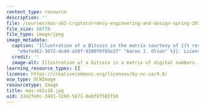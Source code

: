 ```yaml
---
content_type: resource
description: ''
file: /courses/mas-s62-cryptocurrency-engineering-and-design-spring-2018/3342fe0c3491729d56718ebf8f502fb8_mas-s62s18.jpg
file_size: 56770
file_type: image/jpeg
image_metadata:
  caption: 'Illustration of a Bitcoin in the matrix courtesy of {{% resource_link
    "e9efed62-3672-4cd4-a28f-9200f6f03e27" "Aaron J. Olson" %}}. License: CC0.'
  credit: ''
  image-alt: Illustration of a bitcoin in a matrix of digital numbers.
learning_resource_types: []
license: https://creativecommons.org/licenses/by-nc-sa/4.0/
ocw_type: OCWImage
resourcetype: Image
title: mas-s62s18.jpg
uid: 3342fe0c-3491-729d-5671-8ebf8f502fb8
---
```

